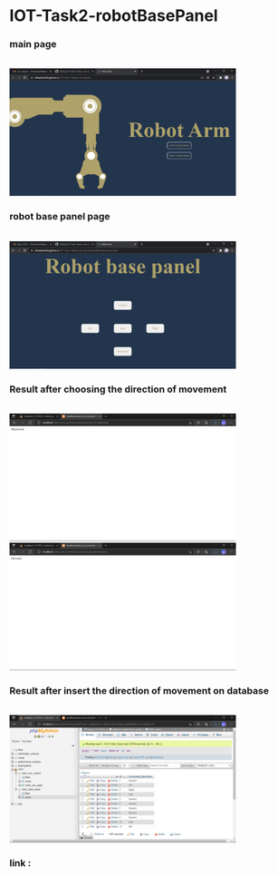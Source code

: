 
# IOT-Task2-robotBasePanel
<p>
 
<h3>main page</h3><br>
<img src="img/main-page.png" alt="main page" width="400">


<h3>robot base panel page</h3><br>
 <img src="img/robot-base-panel.png" alt="robot base panel page" width="400">




<h3> Result after choosing the direction of movement</h3><br>
<img src="img/backward.png" alt="backward" width="400">
<img src="img/forward.png" alt="forward" width="400">






<h3>Result after insert the direction of movement on database</h3><br>
<img src="img/move-dirction.png" alt="move-dirction" width="400">

<h3>link : </h3><br>


</p>
   
 
  


